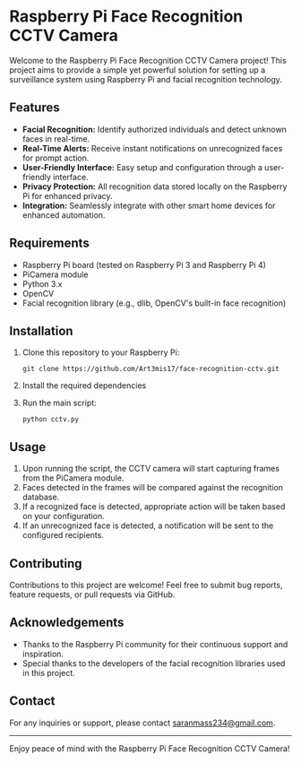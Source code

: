 # Raspberry Pi Face Recognition CCTV Camera

Welcome to the Raspberry Pi Face Recognition CCTV Camera project! This project aims to provide a simple yet powerful solution for setting up a surveillance system using Raspberry Pi and facial recognition technology.

## Features

- **Facial Recognition:** Identify authorized individuals and detect unknown faces in real-time.
- **Real-Time Alerts:** Receive instant notifications on unrecognized faces for prompt action.
- **User-Friendly Interface:** Easy setup and configuration through a user-friendly interface.
- **Privacy Protection:** All recognition data stored locally on the Raspberry Pi for enhanced privacy.
- **Integration:** Seamlessly integrate with other smart home devices for enhanced automation.

## Requirements

- Raspberry Pi board (tested on Raspberry Pi 3 and Raspberry Pi 4)
- PiCamera module
- Python 3.x
- OpenCV
- Facial recognition library (e.g., dlib, OpenCV's built-in face recognition)

## Installation

1. Clone this repository to your Raspberry Pi:

   ```
   git clone https://github.com/Art3mis17/face-recognition-cctv.git
   ```

2. Install the required dependencies

3. Run the main script:

   ```
   python cctv.py
   ```

## Usage

1. Upon running the script, the CCTV camera will start capturing frames from the PiCamera module.
2. Faces detected in the frames will be compared against the recognition database.
3. If a recognized face is detected, appropriate action will be taken based on your configuration.
4. If an unrecognized face is detected, a notification will be sent to the configured recipients.

## Contributing

Contributions to this project are welcome! Feel free to submit bug reports, feature requests, or pull requests via GitHub.

## Acknowledgements

- Thanks to the Raspberry Pi community for their continuous support and inspiration.
- Special thanks to the developers of the facial recognition libraries used in this project.

## Contact

For any inquiries or support, please contact saranmass234@gmail.com.

---

Enjoy peace of mind with the Raspberry Pi Face Recognition CCTV Camera!

